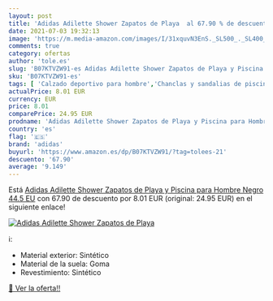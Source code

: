 ```yaml
---
layout: post
title: 'Adidas Adilette Shower Zapatos de Playa  al 67.90 % de descuento'
date: 2021-07-03 19:32:13
image: 'https://m.media-amazon.com/images/I/31xquvN3EnS._SL500_._SL400_.jpg'
comments: true
category: ofertas
author: 'tole.es'
slug: 'B07KTVZW91-es Adidas Adilette Shower Zapatos de Playa y Piscina para...'
sku: 'B07KTVZW91-es'
tags: [ 'Calzado deportivo para hombre','Chanclas y sandalias de piscina para hombre','Zapatillas y calzado deportivo para hombre','Zapatos','Zapatos para hombre','Zapatos y complementos','adidas','zapatos', ]
actualPrice: 8.01 EUR
currency: EUR
price: 8.01
comparePrice: 24.95 EUR
prodname: 'Adidas Adilette Shower Zapatos de Playa y Piscina para Hombre  Negro  44.5 EU'
country: 'es'
flag: '🇪🇸'
brand: 'adidas'
buyurl: 'https://www.amazon.es/dp/B07KTVZW91/?tag=tolees-21'
descuento: '67.90'
average: '9.149'
---
```


Está [Adidas Adilette Shower Zapatos de Playa y Piscina para Hombre  Negro  44.5 EU](https://www.amazon.es/dp/B07KTVZW91/?tag=tolees-21) con 67.90 de descuento por 8.01 EUR (original: 24.95 EUR) en el siguiente enlace!

[![Adidas Adilette Shower Zapatos de Playa ](https://m.media-amazon.com/images/I/31xquvN3EnS._SL500_._SL400_.jpg)](https://www.amazon.es/dp/B07KTVZW91/?tag=tolees-21)

ℹ️:

- Material exterior: Sintético
- Material de la suela: Goma
- Revestimiento: Sintético

[🛒 Ver la oferta!!](https://www.amazon.es/dp/B07KTVZW91/?tag=tolees-21)
